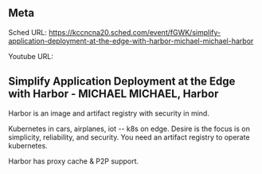## Meta
Sched URL: https://kccncna20.sched.com/event/fGWK/simplify-application-deployment-at-the-edge-with-harbor-michael-michael-harbor

Youtube URL:

## Simplify Application Deployment at the Edge with Harbor - MICHAEL MICHAEL, Harbor
Harbor is an image and artifact registry with security in mind.

Kubernetes in cars, airplanes, iot -- k8s on edge. Desire is the focus is on simplicity, reliability, and security. You need an artifact registry to operate kubernetes.

Harbor has proxy cache & P2P support.
